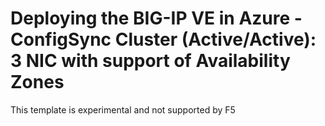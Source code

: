 # Deploying the BIG-IP VE in Azure - ConfigSync Cluster (Active/Active): 3 NIC with support of Availability Zones 

This template is experimental and not supported by F5


